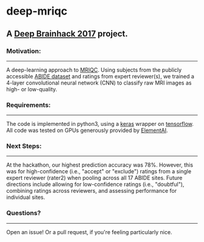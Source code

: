 # deep-mriqc

A [Deep Brainhack 2017](https://brainhack101.github.io/deepbrainhack2017/) project.
---

### Motivation:
---
A deep-learning approach to [MRIQC](http://www.biorxiv.org/content/early/2017/08/22/111294). Using subjects from the publicly accessible [ABIDE dataset](http://fcon_1000.projects.nitrc.org/indi/abide/) and ratings from expert reviewer(s), we trained a 4-layer convolutional neural network (CNN) to classify raw MRI images as high- or low-quality.

### Requirements:
---
The code is implemented in python3, using a [keras](https://keras.io/) wrapper on [tensorflow](https://www.tensorflow.org/). All code was tested on GPUs generously provided by [ElementAI](https://www.elementai.com/).

### Next Steps:
---
At the hackathon, our highest prediction accuracy was 78%. However, this was for high-confidence (i.e., "accept" or "exclude") ratings from a single expert reviewer (rater2) when pooling across all 17 ABIDE sites. Future directions include allowing for low-confidence ratings (i.e., "doubtful"), combining ratings across reviewers, and assessing performance for individual sites.

### Questions?
---
Open an issue! Or a pull request, if you're feeling particularly nice.
